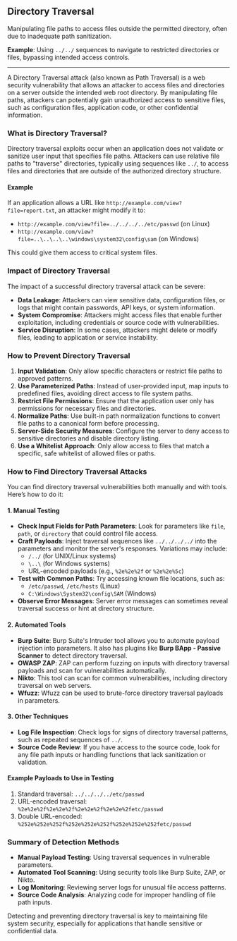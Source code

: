 ## Directory Traversal
Manipulating file paths to access files outside the permitted directory, often due to inadequate path sanitization.

**Example**: Using `../../` sequences to navigate to restricted directories or files, bypassing intended access controls.

---

A Directory Traversal attack (also known as Path Traversal) is a web security vulnerability that allows an attacker to access files and directories on a server outside the intended web root directory. By manipulating file paths, attackers can potentially gain unauthorized access to sensitive files, such as configuration files, application code, or other confidential information.

### What is Directory Traversal?
Directory traversal exploits occur when an application does not validate or sanitize user input that specifies file paths. Attackers can use relative file paths to "traverse" directories, typically using sequences like `../`, to access files and directories that are outside of the authorized directory structure.

#### Example
If an application allows a URL like `http://example.com/view?file=report.txt`, an attacker might modify it to:
- `http://example.com/view?file=../../../../etc/passwd` (on Linux)
- `http://example.com/view?file=..\..\..\..\windows\system32\config\sam` (on Windows)

This could give them access to critical system files.

### Impact of Directory Traversal
The impact of a successful directory traversal attack can be severe:
- **Data Leakage**: Attackers can view sensitive data, configuration files, or logs that might contain passwords, API keys, or system information.
- **System Compromise**: Attackers might access files that enable further exploitation, including credentials or source code with vulnerabilities.
- **Service Disruption**: In some cases, attackers might delete or modify files, leading to application or service instability.

### How to Prevent Directory Traversal
1. **Input Validation**: Only allow specific characters or restrict file paths to approved patterns.
2. **Use Parameterized Paths**: Instead of user-provided input, map inputs to predefined files, avoiding direct access to file system paths.
3. **Restrict File Permissions**: Ensure that the application user only has permissions for necessary files and directories.
4. **Normalize Paths**: Use built-in path normalization functions to convert file paths to a canonical form before processing.
5. **Server-Side Security Measures**: Configure the server to deny access to sensitive directories and disable directory listing.
6. **Use a Whitelist Approach**: Only allow access to files that match a specific, safe whitelist of allowed files or paths.

### How to Find Directory Traversal Attacks
You can find directory traversal vulnerabilities both manually and with tools. Here’s how to do it:

#### 1. **Manual Testing**
   - **Check Input Fields for Path Parameters**: Look for parameters like `file`, `path`, or `directory` that could control file access.
   - **Craft Payloads**: Inject traversal sequences like `../../../../` into the parameters and monitor the server's responses. Variations may include:
     - `/../` (for UNIX/Linux systems)
     - `\..\` (for Windows systems)
     - URL-encoded payloads (e.g., `%2e%2e%2f` or `%2e%2e%5c`)
   - **Test with Common Paths**: Try accessing known file locations, such as:
     - `/etc/passwd`, `/etc/hosts` (Linux)
     - `C:\Windows\System32\config\SAM` (Windows)
   - **Observe Error Messages**: Server error messages can sometimes reveal traversal success or hint at directory structure.

#### 2. **Automated Tools**
   - **Burp Suite**: Burp Suite's Intruder tool allows you to automate payload injection into parameters. It also has plugins like **Burp BApp - Passive Scanner** to detect directory traversal.
   - **OWASP ZAP**: ZAP can perform fuzzing on inputs with directory traversal payloads and scan for vulnerabilities automatically.
   - **Nikto**: This tool can scan for common vulnerabilities, including directory traversal on web servers.
   - **Wfuzz**: Wfuzz can be used to brute-force directory traversal payloads in parameters.

#### 3. **Other Techniques**
   - **Log File Inspection**: Check logs for signs of directory traversal patterns, such as repeated sequences of `../`.
   - **Source Code Review**: If you have access to the source code, look for any file path inputs or handling functions that lack sanitization or validation.

#### Example Payloads to Use in Testing
1. Standard traversal: `../../../../etc/passwd`
2. URL-encoded traversal: `%2e%2e%2f%2e%2e%2f%2e%2e%2f%2e%2e%2fetc/passwd`
3. Double URL-encoded: `%252e%252e%252f%252e%252e%252f%252e%252e%252fetc/passwd`

### Summary of Detection Methods
- **Manual Payload Testing**: Using traversal sequences in vulnerable parameters.
- **Automated Tool Scanning**: Using security tools like Burp Suite, ZAP, or Nikto.
- **Log Monitoring**: Reviewing server logs for unusual file access patterns.
- **Source Code Analysis**: Analyzing code for improper handling of file path inputs.

Detecting and preventing directory traversal is key to maintaining file system security, especially for applications that handle sensitive or confidential data.
